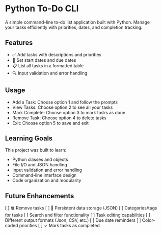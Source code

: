 # Python To-Do CLI

A simple command-line to-do list application built with Python. Manage your tasks efficiently with priorities, dates, and completion tracking.

## Features

- ✅ Add tasks with descriptions and priorities
- 📅 Set start dates and due dates
- 📋 List all tasks in a formatted table
- 🔍 Input validation and error handling

## Usage

- Add a Task: Choose option 1 and follow the prompts
- View Tasks: Choose option 2 to see all your tasks
- Mark Complete: Choose option 3 to mark tasks as done
- Remove Task: Choose option 4 to delete tasks
- Exit: Choose option 5 to save and exit

## Learning Goals

This project was built to learn:

- Python classes and objects
- File I/O and JSON handling
- Input validation and error handling
- Command-line interface design
- Code organization and modularity

## Future Enhancements

[ ] 🗑️ Remove tasks
[ ] 💾 Persistent data storage (JSON) 
[ ] Categories/tags for tasks
[ ] Search and filter functionality
[ ] Task editing capabilities
[ ] Different output formats (Json, CSV, etc.)
[ ] Due date reminders
[ ] Color-coded priorities
[ ] ✓ Mark tasks as completed
